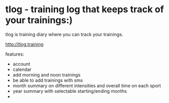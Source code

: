
tlog - training log that keeps track of your trainings:)
=======
tlog is training diary where you can track your trainings. 

http://tlog.training

features:
- account
- calendar
- add morning and noon trainings
- be able to add trainings with sms
- month summary on different intensities and overall time on each sport
- year summary with selectable starting/ending months
-


